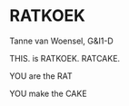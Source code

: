 # RATKOEK

Tanne van Woensel, G&I1-D

THIS. is RATKOEK. RATCAKE.

YOU are the RAT

YOU make the CAKE
